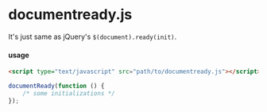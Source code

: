 documentready.js
================

It's just same as jQuery's `$(document).ready(init)`.

#### usage

```html
<script type="text/javascript" src="path/to/documentready.js"></script>
```

```javascript
documentReady(function () {
    /* some initializations */
});
```
